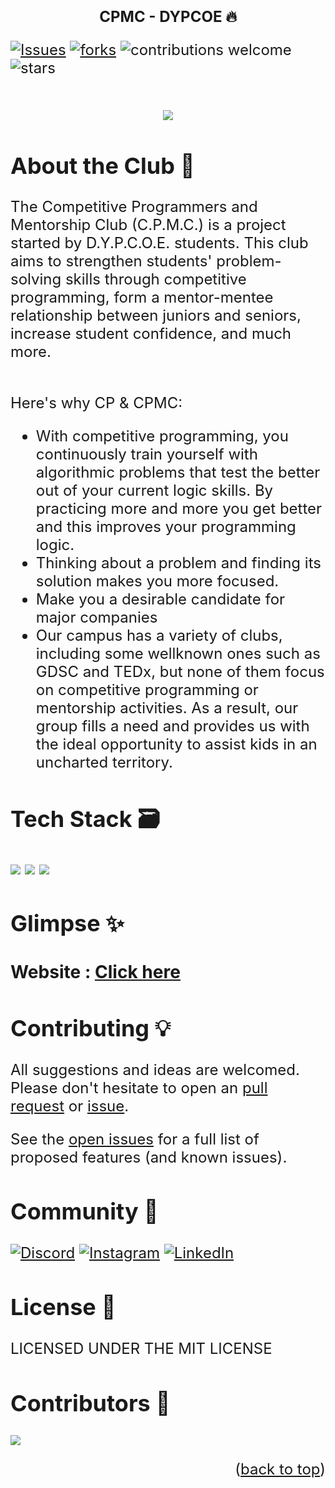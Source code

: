 
<h1 align="center"> <font size="5"> <b> CPMC - DYPCOE 🔥</b></h1>


[![Issues](https://img.shields.io/github/issues/CPMC-DYPCOE/Website)](#issues)
[![forks](https://img.shields.io/github/forks/CPMC-DYPCOE/Website)](#forks)
![contributions welcome](https://img.shields.io/badge/contributions-welcome-brightgreen.svg?style=flat)
![stars](https://img.shields.io/badge/Stars-%E2%AD%90-blue)

<!-- PROJECT LOGO -->
<br />
<div align = "center">
<img src = "https://user-images.githubusercontent.com/91309280/171872948-daf756ef-a07a-4d24-b5bc-00ff01f4b9a5.gif">
  </div>




## About the Club 🚀
The Competitive Programmers and Mentorship Club
(C.P.M.C.) is a project started by D.Y.P.C.O.E. students.
This club aims to strengthen students' problem-solving skills
through competitive programming, form a mentor-mentee
relationship between juniors and seniors, increase student
confidence, and much more.

<br>
Here's why CP & CPMC:

*  With competitive programming, you continuously train yourself with algorithmic problems that test the better out of your current logic skills. By practicing more and more you get better and this improves your programming logic.
* Thinking about a problem and finding its solution makes you more focused.
* Make you a desirable candidate for major companies
* Our campus has a variety of clubs, including some wellknown ones such as GDSC and TEDx, but none of them
focus on competitive programming or mentorship activities. As a result, our group fills a need and provides us with the ideal opportunity to assist kids in an
uncharted territory.

## Tech Stack 🗃

 <img src="https://img.shields.io/badge/Next-black?style=for-the-badge&logo=next.js&logoColor=white">  <img src="https://img.shields.io/badge/tailwindcss-%2338B2AC.svg?style=for-the-badge&logo=tailwind-css&logoColor=white">  <img src="https://img.shields.io/badge/threejs-black?style=for-the-badge&logo=three.js&logoColor=white">
 
## Glimpse ✨

### Website : [Click here](https://cpmc-dypcoe.vercel.app/)


  
## Contributing 💡

All suggestions and ideas are welcomed. Please don't hesitate to open an [pull request](https://github.com/AmeyaJain-25/Awesome-React-Stepper/pulls) or [issue](https://github.com/CPMC-DYPCOE/Website/issues).

See the [open issues](https://github.com/CPMC-DYPCOE/Website/issues) for a full list of proposed features (and known issues).


## Community 👥

[![Discord](https://img.shields.io/badge/%3CServer%3E-%237289DA.svg?style=for-the-badge&logo=discord&logoColor=white)](https://discord.gg/8n7gStkGyG)
[![Instagram](https://img.shields.io/badge/Instagram-%23E4405F.svg?style=for-the-badge&logo=Instagram&logoColor=white)](https://www.instagram.com/cpmc_dypcoe/)
[![LinkedIn](https://img.shields.io/badge/linkedin-%230077B5.svg?style=for-the-badge&logo=linkedin&logoColor=white)](https://www.linkedin.com/company/cpmc-dypcoe/)

## License 📄

LICENSED UNDER THE MIT LICENSE

## Contributors 🌟
<a href="https://github.com/CPMC-DYPCOE/Website/graphs/contributors">
  <img src="https://contrib.rocks/image?repo=CPMC-DYPCOE/Website" />
</a>
<p align="right">(<a href="#top">back to top</a>)</p>
